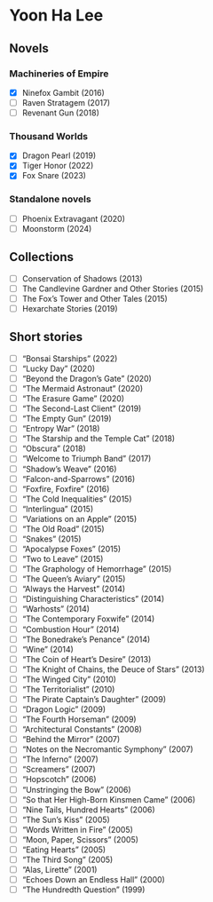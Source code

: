 # Yoon Ha Lee

## Novels

### Machineries of Empire

- [x] Ninefox Gambit (2016)
- [ ] Raven Stratagem (2017)
- [ ] Revenant Gun (2018)

### Thousand Worlds

- [x] Dragon Pearl (2019)
- [x] Tiger Honor (2022)
- [x] Fox Snare (2023)

### Standalone novels

- [ ] Phoenix Extravagant (2020)
- [ ] Moonstorm (2024)

## Collections

- [ ] Conservation of Shadows (2013)
- [ ] The Candlevine Gardner and Other Stories (2015)
- [ ] The Fox’s Tower and Other Tales (2015)
- [ ] Hexarchate Stories (2019)

## Short stories

- [ ] “Bonsai Starships” (2022)
- [ ] “Lucky Day” (2020)
- [ ] “Beyond the Dragon’s Gate” (2020)
- [ ] “The Mermaid Astronaut” (2020)
- [ ] “The Erasure Game” (2020)
- [ ] “The Second-Last Client” (2019)
- [ ] “The Empty Gun” (2019)
- [ ] “Entropy War” (2018)
- [ ] “The Starship and the Temple Cat” (2018)
- [ ] “Obscura” (2018)
- [ ] “Welcome to Triumph Band” (2017)
- [ ] “Shadow’s Weave” (2016)
- [ ] “Falcon-and-Sparrows” (2016)
- [ ] “Foxfire, Foxfire” (2016)
- [ ] “The Cold Inequalities” (2015)
- [ ] “Interlingua” (2015)
- [ ] “Variations on an Apple” (2015)
- [ ] “The Old Road” (2015)
- [ ] “Snakes” (2015)
- [ ] “Apocalypse Foxes” (2015)
- [ ] “Two to Leave” (2015)
- [ ] “The Graphology of Hemorrhage” (2015)
- [ ] “The Queen’s Aviary” (2015)
- [ ] “Always the Harvest” (2014)
- [ ] “Distinguishing Characteristics” (2014)
- [ ] “Warhosts” (2014)
- [ ] “The Contemporary Foxwife” (2014)
- [ ] “Combustion Hour” (2014)
- [ ] “The Bonedrake’s Penance” (2014)
- [ ] “Wine” (2014)
- [ ] “The Coin of Heart’s Desire” (2013)
- [ ] “The Knight of Chains, the Deuce of Stars” (2013)
- [ ] “The Winged City” (2010)
- [ ] “The Territorialist” (2010)
- [ ] “The Pirate Captain’s Daughter” (2009)
- [ ] “Dragon Logic” (2009)
- [ ] “The Fourth Horseman” (2009)
- [ ] “Architectural Constants” (2008)
- [ ] “Behind the Mirror” (2007)
- [ ] “Notes on the Necromantic Symphony” (2007)
- [ ] “The Inferno” (2007)
- [ ] “Screamers” (2007)
- [ ] “Hopscotch” (2006)
- [ ] “Unstringing the Bow” (2006)
- [ ] “So that Her High-Born Kinsmen Came” (2006)
- [ ] “Nine Tails, Hundred Hearts” (2006)
- [ ] “The Sun’s Kiss” (2005)
- [ ] “Words Written in Fire” (2005)
- [ ] “Moon, Paper, Scissors” (2005)
- [ ] “Eating Hearts” (2005)
- [ ] “The Third Song” (2005)
- [ ] “Alas, Lirette” (2001)
- [ ] “Echoes Down an Endless Hall” (2000)
- [ ] “The Hundredth Question” (1999)
